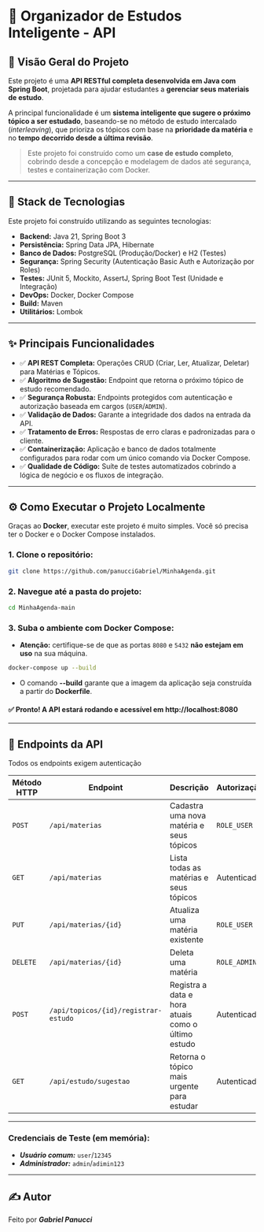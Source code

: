 # 📖 Organizador de Estudos Inteligente - API

## 🧭 Visão Geral do Projeto

Este projeto é uma **API RESTful completa desenvolvida em Java com Spring Boot**, projetada para ajudar estudantes a **gerenciar seus materiais de estudo**.

A principal funcionalidade é um **sistema inteligente que sugere o próximo tópico a ser estudado**, baseando-se no método de estudo intercalado (*interleaving*), que prioriza os tópicos com base na **prioridade da matéria** e no **tempo decorrido desde a última revisão**.

> Este projeto foi construído como um **case de estudo completo**, cobrindo desde a concepção e modelagem de dados até segurança, testes e containerização com Docker.

---

## 🚀 Stack de Tecnologias

Este projeto foi construído utilizando as seguintes tecnologias:

- **Backend:** Java 21, Spring Boot 3
- **Persistência:** Spring Data JPA, Hibernate
- **Banco de Dados:** PostgreSQL (Produção/Docker) e H2 (Testes)
- **Segurança:** Spring Security (Autenticação Basic Auth e Autorização por Roles)
- **Testes:** JUnit 5, Mockito, AssertJ, Spring Boot Test (Unidade e Integração)
- **DevOps:** Docker, Docker Compose
- **Build:** Maven
- **Utilitários:** Lombok

---

## ✨ Principais Funcionalidades

- ✅ **API REST Completa:** Operações CRUD (Criar, Ler, Atualizar, Deletar) para Matérias e Tópicos.
- ✅ **Algoritmo de Sugestão:** Endpoint que retorna o próximo tópico de estudo recomendado.
- ✅ **Segurança Robusta:** Endpoints protegidos com autenticação e autorização baseada em cargos (`USER`/`ADMIN`).
- ✅ **Validação de Dados:** Garante a integridade dos dados na entrada da API.
- ✅ **Tratamento de Erros:** Respostas de erro claras e padronizadas para o cliente.
- ✅ **Containerização:** Aplicação e banco de dados totalmente configurados para rodar com um único comando via Docker Compose.
- ✅ **Qualidade de Código:** Suíte de testes automatizados cobrindo a lógica de negócio e os fluxos de integração.

---

## ⚙️ Como Executar o Projeto Localmente

Graças ao **Docker**, executar este projeto é muito simples. Você só precisa ter o Docker e o Docker Compose instalados.

### 1. Clone o repositório:

```bash
git clone https://github.com/panucciGabriel/MinhaAgenda.git
```

### 2. Navegue até a pasta do projeto:

```bash
cd MinhaAgenda-main
```

### 3. Suba o ambiente com Docker Compose:

- **Atenção:** certifique-se de que as portas `8080` e `5432` **não estejam em uso** na sua máquina.

```bash
docker-compose up --build
```

- O comando **--build** garante que a imagem da aplicação seja construída a partir do **Dockerfile**.

#### ✅ Pronto! A API estará rodando e acessível em http://localhost:8080

---

## 📡 Endpoints da API

Todos os endpoints exigem autenticação

| Método HTTP | Endpoint                             | Descrição                                          | Autorização  |
| ----------- | ------------------------------------ | -------------------------------------------------- | ------------ |
| `POST`      | `/api/materias`                      | Cadastra uma nova matéria e seus tópicos           | `ROLE_USER`  |
| `GET`       | `/api/materias`                      | Lista todas as matérias e seus tópicos             | Autenticado  |
| `PUT`       | `/api/materias/{id}`                 | Atualiza uma matéria existente                     | `ROLE_USER`  |
| `DELETE`    | `/api/materias/{id}`                 | Deleta uma matéria                                 | `ROLE_ADMIN` |
| `POST`      | `/api/topicos/{id}/registrar-estudo` | Registra a data e hora atuais como o último estudo | Autenticado  |
| `GET`       | `/api/estudo/sugestao`               | Retorna o tópico mais urgente para estudar         | Autenticado  |

---

### Credenciais de Teste (em memória):

- *****Usuário comum:***** `user`/`12345`
- *****Administrador:***** `admin`/`adimin123`
---

## ✍️ Autor

Feito por *****Gabriel Panucci*****
